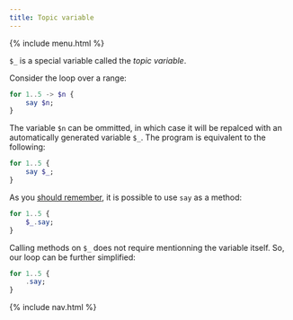 ```yaml
---
title: Topic variable
---
```


{% include menu.html %}

`$_` is a special variable called the _topic variable_.

Consider the loop over a range:

```raku
for 1..5 -> $n {
    say $n;
}
```

The variable `$n` can be ommitted, in which case it will be repalced with an automatically generated variable `$_`. The program is equivalent to the following:

```raku
for 1..5 {
    say $_;
}
```

As you [should remember](/essentials/hello-world/), it is possible to use `say` as a method:

```raku
for 1..5 {
    $_.say;
}
```

Calling methods on `$_` does not require mentionning the variable itself. So, our loop can be further simplified:

```raku
for 1..5 {
    .say;
}
```

{% include nav.html %}
